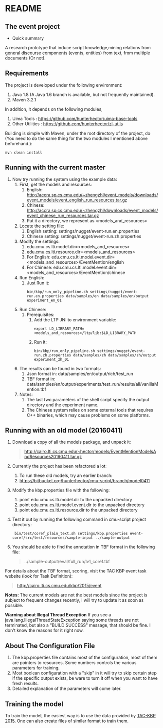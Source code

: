 # README #

The event project
-----------------

 - Quick summary

A research prototype that induce script knowledge,mining relations from general discourse components (events, entities) from text, from multiple documents (Or not).

Requirements
----------
The project is developed under the following environment:

1. Java 1.8  (A Java 1.6 branch is available, but not frequently maintained).
2. Maven 3.2.1

In addition, it depends on the following modules,

1. Uima Tools : https://github.com/hunterhector/uima-base-tools
2. Other Utilities : https://github.com/hunterhector/zl-utils

Building is simple with Maven, under the root directory of the project, do (You need to do the same thing for the two modules I mentioned above beforehand.):

```
mvn clean install
```
    
Running with the current master
----------

1. Now try running the system using the example data:
    1. First, get the models and resources:
        1. English: http://accra.sp.cs.cmu.edu/~zhengzhl/event_models/downloads/event_models/event_english_run_resources.tar.gz
        1. Chinese: http://accra.sp.cs.cmu.edu/~zhengzhl/downloads/event_models/event_chinese_run_resources.tar.gz
        1. Put it a directory, we represent as <models_and_resources>
    1. Locate the setting file: 
        1. English setting: settings/nugget/event-run.en.properties
        1. Chinese setting: settings/nugget/event-run.zh.properties
    1. Modify the settings:
        1. edu.cmu.cs.lti.model.dir=<models_and_resources>
        1. edu.cmu.cs.lti.resource.dir=<models_and_resources>
        1. For English: edu.cmu.cs.lti.model.event.dir=<models_and_resources>/EventMention/english
        1. For Chinese: edu.cmu.cs.lti.model.event.dir=<models_and_resources>/EventMention/chinese
    1. Run English:
        1. Just Run it:
            ```
            bin/kbp/run_only_pipeline.sh settings/nugget/event-run.en.properties data/samples/en data/samples/en/output experiment_en_01
            ```           
    1. Run Chinese:
        1. Prerequisites:
            1. Add the LTP JNI to environment variable:
                ```
                export LD_LIBRARY_PATH=<models_and_resources>/ltp/lib:$LD_LIBRARY_PATH
                ```               
            1. Run it:                          
                ```
                bin/kbp/run_only_pipeline.sh settings/nugget/event-run.zh.properties data/samples/zh data/samples/zh/output experiment_zh_01
                ```
    1. The results can be found in two formats:
        1. Json format in: data/samples/en/output/rich/test_run
        1. TBF format in: data/samples/en/output/experiments/test_run/results/all/vanillaMention.tbf
    1. Notes:
        1. The last two parameters of the shell script specify the output directory and the experiment name.
        1. The Chinese system relies on some external tools that requires C++ binaries, which may cause problems on some platforms.
  

Running with an old model (20160411)
----------
1. Download a copy of all the models package, and unpack it: 
   > http://cairo.lti.cs.cmu.edu/~hector/models/EventMentionModelsAndResources20160411.tar.gz
1. Currently the project has been refactored a lot:
    1. To run these old models, try an earlier branch:
    1. https://bitbucket.org/hunterhector/cmu-script/branch/model0411
1. Modify the kbp.properties file with the following:
    1. point edu.cmu.cs.lti.model.dir to the unpacked directory
    2. point edu.cmu.cs.lti.model.event.dir to the unpacked directory
    3. point edu.cmu.cs.lti.resource.dir to the unpacked directory
1. Test it out by running the following command in cmu-script project directory:

        bin/test/coref_plain_text.sh settings/kbp.properties event-coref/src/test/resources/sample-input ../sample-output
    
1. You should be able to find the annotation in TBF format in the following file:
   > ../sample-output/eval/full_run/lv1_coref.tbf

For details about the TBF format, scoring, visit the TAC KBP event task website (look for Task Definition):
   > http://cairo.lti.cs.cmu.edu/kbp/2015/event
   
**Notes:**
    The current models are not the best models since the project is subject to frequent changes recently, I will try to update it as soon as possible.

**Warning about Illegal Thread Exception**
If you see a java.lang.IllegalThreadStateException saying some threads are not terminated, but also a "BUILD SUCCESS" message, that should be fine. I don't know the reasons for it right now.

About The Configuration File
----------
1. The kbp.properties file contains most of the configuration, most of them are pointers to resources. Some numbers controls the various parameters for training.
2. Most boolean configuration with a "skip" in it will try to skip certain step if the specific output exists, be ware to turn it off when you want to have fresh results.
3. Detailed explanation of the parameters will come later.


Training the model
----------
To train the model, the easiest way is to use the data provided by [TAC-KBP 2015](http://www.nist.gov/tac/2015/KBP/data.html). One can also create files of similar format to train them.
